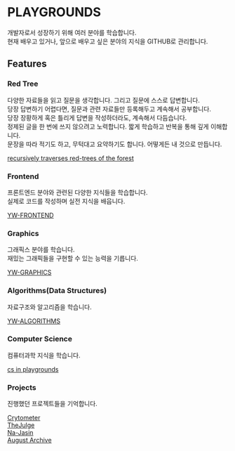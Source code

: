 # PLAYGROUNDS

개발자로서 성장하기 위해 여러 분야를 학습합니다.<br>
현재 배우고 있거나, 앞으로 배우고 싶은 분야의 지식을 GITHUB로 관리합니다.

## Features

### Red Tree

다양한 자료들을 읽고 질문을 생각합니다. 그리고 질문에 스스로 답변합니다.<br>
당장 답변하기 어렵다면, 질문과 관련 자료들만 등록해두고 계속해서 공부합니다.<br>
당장 장황하게 혹은 틀리게 답변을 작성하더라도, 계속해서 다듬습니다.<br>
정제된 글을 한 번에 쓰지 않으려고 노력합니다. 짧게 학습하고 반복을 통해 깊게 이해합니다.<br>
문장을 따라 적기도 하고, 무턱대고 요약하기도 합니다. 어떻게든 내 것으로 만듭니다.

[recursively traverses red-trees of the forest](https://github.com/wooleejaan/yw-playgrounds/tree/main/_red-trees)

### Frontend

프론트엔드 분야와 관련된 다양한 지식들을 학습합니다.<br>
실제로 코드를 작성하며 실전 지식을 배웁니다.

[YW-FRONTEND](https://github.com/wooleejaan/yw-frontend)

### Graphics

그래픽스 분야를 학습니다.<br>
재밌는 그래픽들을 구현할 수 있는 능력을 기릅니다.

[YW-GRAPHICS](https://github.com/wooleejaan/yw-graphics)

### Algorithms(Data Structures)

자료구조와 알고리즘을 학습니다.

[YW-ALGORITHMS](https://github.com/wooleejaan/yw-algorithms)

### Computer Science

컴퓨터과학 지식을 학습니다.

[cs in playgrounds](https://github.com/wooleejaan/yw-playgrounds/tree/main/_computer-science)

### Projects

진행했던 프로젝트들을 기억합니다.

[Crytometer](https://github.com/codeit-bootcamp-frontend/0-crypto-meter-technokings)<br>
[TheJulge](https://github.com/codeit-bootcamp-frontend/0-the-julge-young-developers)<br>
[Na-Jasin](https://github.com/najasin/na-jasin-fe)<br>
[August Archive](https://github.com/wooleejaan/august-archive)<br>
